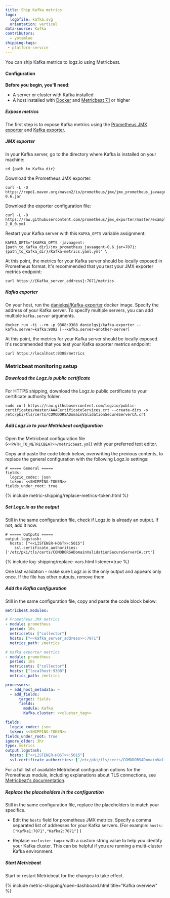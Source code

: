```yaml
---
title: Ship Kafka metrics
logo: 
  logofile: kafka.svg
  orientation: vertical
data-source: Kafka
contributors:
  - yotamloe
shipping-tags:
 - platform-service
---
```


You can ship Kafka metrics to logz.io using Metricbeat.

#### Configuration

**Before you begin, you'll need**:

* A server or cluster with Kafka installed
* A host installed with [Docker](https://www.docker.com/get-started) and [Metricbeat 7.1](https://www.elastic.co/guide/en/beats/metricbeat/current/metricbeat-installation.html) or higher



##### Expose metrics

The first step is to expose Kafka metrics using the [Prometheus JMX exporter](https://github.com/prometheus/jmx_exporter) and [Kafka exporter](https://hub.docker.com/r/danielqsj/kafka-exporter).

<div class="tasklist">

##### JMX exporter

In your Kafka server, go to the directory where Kafka is installed on your machine:

```shell
cd {path_to_Kafka_dir}
```

Download the Prometheus JMX exporter:

```shell
curl -L -O https://repo1.maven.org/maven2/io/prometheus/jmx/jmx_prometheus_javaagent/0.6/jmx_prometheus_javaagent-0.6.jar
```

Download the exporter configuration file:

```shell
curl -L -O https://raw.githubusercontent.com/prometheus/jmx_exporter/master/example_configs/Kafka-2_0_0.yml
```

Restart your Kafka server with this `KAFKA_OPTS` variable assignment:

```shell
KAFKA_OPTS="$KAFKA_OPTS -javaagent:{path_to_Kafka_dir}/jmx_prometheus_javaagent-0.6.jar=7071:{path_to_Kafka_dir}/Kafka-metrics.yaml.yml" \
```

At this point, the metrics for your Kafka server should be locally exposed in Prometheus format.
It's recommended that you test your JMX exporter metrics endpoint:

```shell
curl https://{Kafka_server_address}:7071/metrics
```


##### Kafka exporter

On your host, run the [danielqsj/Kafka-exporter](https://hub.docker.com/r/danielqsj/Kafka-exporter) docker image. Specify the address of your Kafka server. To specify multiple servers, you can add multiple `kafka.server` arguments.

```shell
docker run -ti --rm -p 9308:9308 danielqsj/kafka-exporter --kafka.server=kafka:9092 [--kafka.server=another-server]
```


At this point, the metrics for your Kafka server should be locally exposed.
It's recommended that you test your Kafka exporter metrics endpoint:

```shell
curl https://localhost:9308/metrics
```

### Metricbeat monitoring setup

##### Download the Logz.io public certificate

For HTTPS shipping, download the Logz.io public certificate to your certificate authority folder.

```shell
sudo curl https://raw.githubusercontent.com/logzio/public-certificates/master/AAACertificateServices.crt --create-dirs -o /etc/pki/tls/certs/COMODORSADomainValidationSecureServerCA.crt
```

##### Add Logz.io to your Metricbeat configuration

Open the Metricbeat configuration file (`<<PATH_TO_METRICBEAT>>/metricbeat.yml`) with your preferred text editor.

Copy and paste the code block below, overwriting the previous contents, to replace the general configuration with the following Logz.io settings:

```shell
# ===== General =====
fields:
  logzio_codec: json
  token: <<SHIPPING-TOKEN>>
fields_under_root: true
```

{% include metric-shipping/replace-metrics-token.html %}


##### Set Logz.io as the output

Still in the same configuration file, check if Logz.io is already an output. If not, add it now.


```shell
# ===== Outputs =====
output.logstash:
  hosts: ["<<LISTENER-HOST>>:5015"]
    ssl.certificate_authorities: ['/etc/pki/tls/certs/COMODORSADomainValidationSecureServerCA.crt']
```

{% include log-shipping/replace-vars.html listener=true %}

One last validation - make sure Logz.io is the only output and appears only once.
If the file has other outputs, remove them.

##### Add the Kafka configuration

Still in the same configuration file, copy and paste the code block below:

```yaml
metricbeat.modules:

# Prometheus JMX metrics
- module: prometheus
  period: 10s
  metricsets: ["collector"]
  hosts: ["<<Kafka_server_address>>:7071"]
  metrics_path: /metrics

# Kafka exporter metrics
- module: prometheus
  period: 10s
  metricsets: ["collector"]
  hosts: ["localhost:9308"]
  metrics_path: /metrics

processors:
  - add_host_metadata: ~
  - add_fields:
      target: fields
      fields:
        module: Kafka
        Kafka.cluster: <<cluster_tag>>

fields:
  logzio_codec: json
  token: <<SHIPPING-TOKEN>>
fields_under_root: true
ignore_older: 3hr
type: metrics
output.logstash:
  hosts: ["<<LISTENER-HOST>>:5015"]
  ssl.certificate_authorities: ['/etc/pki/tls/certs/COMODORSADomainValidationSecureServerCA.crt']
```

For a full list of available Metricbeat configuration options for the Prometheus module, including explanations about TLS connections, see [Metricbeat's documentation](https://www.elastic.co/guide/en/beats/metricbeat/current/metricbeat-module-prometheus.html).

##### Replace the placeholders in the configuration

Still in the same configuration file, replace the placeholders to match your specifics.

* Edit the `hosts` field for prometheus JMX metrics. Specify a comma separated list of addresses for your Kafka servers. (For example: `hosts: ["Kafka1:7071","Kafka2:7071"]` )

* Replace `<<cluster_tag>>` with a custom string value to help you identify your Kafka cluster. This can be helpful if you are running a multi-cluster Kafka environment.

##### Start Metricbeat

Start or restart Metricbeat for the changes to take effect.

{% include metric-shipping/open-dashboard.html title="Kafka overview" %}

</div>
